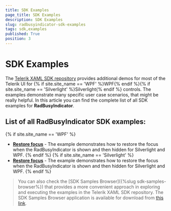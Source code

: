 ```yaml
---
title: SDK Examples
page_title: SDK Examples
description: SDK Examples
slug: radbusyindicator-sdk-examples
tags: sdk,examples
published: True
position: 3
---
```


# SDK Examples

The [Telerik XAML SDK repository](https://github.com/telerik/xaml-sdk/tree/master/) provides additional demos for most of the Telerik UI for {% if site.site_name == 'WPF' %}WPF{% endif %}{% if site.site_name == 'Silverlight' %}Silverlight{% endif %} controls. The examples demonstrate many specific user case scenarios, that might be really helpful. In this article you can find the complete list of all SDK examples for __RadBusyIndicator__.

## List of all RadBusyIndicator SDK examples:

{% if site.site_name == 'WPF' %}

* __[Restore focus](https://github.com/telerik/xaml-sdk/tree/master/BusyIndicator/RestoreFocus)__ - The example demonstrates how to restore the focus when the RadBusyIndicator is shown and then hidden for Silverlight and WPF.
{% endif %}
{% if site.site_name == 'Silverlight' %}
* __[Restore focus](https://github.com/telerik/xaml-sdk/tree/master/BusyIndicator/RestoreFocus)__ - The example demonstrates how to restore the focus when the RadBusyIndicator is shown and then hidden for Silverlight and WPF.
{% endif %}

>You can also check the [SDK Samples Browser]({%slug sdk-samples-browser%}) that provides a more convenient approach in exploring and executing the examples in the Telerik XAML SDK repository. The SDK Samples Browser application is available for download from [this link](http://demos.telerik.com/xaml-sdkbrowser/).